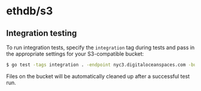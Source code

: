 ethdb/s3
========

## Integration testing

To run integration tests, specify the `integration` tag during tests and pass
in the appropriate settings for your S3-compatible bucket:

```sh
$ go test -tags integration . -endpoint nyc3.digitaloceanspaces.com -bucket jknetwork-test -access-key-id 00000000000000000000 -secret-access-key 0000000/00000000000000000000000000000000000
```

Files on the bucket will be automatically cleaned up after a successful test run.